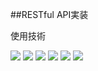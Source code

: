 ##RESTful API実装

使用技術
<p style="display: inline">
  <img src="https://img.shields.io/badge/-Python-F2C63C.svg?logo=python&style=for-the-badge">
  <img src="https://img.shields.io/badge/-Django-092E20.svg?logo=django&style=for-the-badge">
  <img src="https://img.shields.io/badge/-Postgresql-336791.svg?logo=postgresql&style=for-the-badge">
  <img src="https://img.shields.io/badge/-Ubuntu-E95420.svg?logo=ubuntu&style=for-the-badge">
  <img src="https://img.shields.io/badge/-Amazon%20aws-232F3E.svg?logo=amazon-aws&style=for-the-badge">
  <img src="https://img.shields.io/badge/-Amazon%20EC2-232F3E.svg?logo=amazon-ec2&style=for-the-badge">
  
</p>
